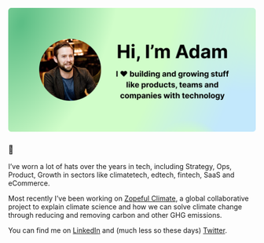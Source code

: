 ![Adam's Github Bio Header](https://github.com/ACharlesiWRR/images/blob/main/Adam%20Github%20Profile%20v1%20-%20Mar24.png)

### 👋
I’ve worn a lot of hats over the years in tech, including Strategy, Ops, Product, Growth in sectors like climatetech, edtech, fintech, SaaS and eCommerce. 

Most recently I’ve been working on [Zopeful Climate](https://zopeful.com), a global collaborative project to explain climate science and how we can solve climate change through reducing and removing carbon and other GHG emissions. 

You can find me on [LinkedIn](https://www.linkedin.com/in/adamoskwarek/) and (much less so these days) [Twitter](https://twitter.com/AdamolaC).



<!--
**ACharlesiWRR/ACharlesiWRR** is a ✨ _special_ ✨ repository because its `README.md` (this file) appears on your GitHub profile.

Here are some ideas to get you started:

- 🔭 I’m currently working on ...
- 🌱 I’m currently learning ...
- 👯 I’m looking to collaborate on ...
- 🤔 I’m looking for help with ...
- 💬 Ask me about ...
- 📫 How to reach me: ...
- 😄 Pronouns: ...
- ⚡ Fun fact: ...
-->
